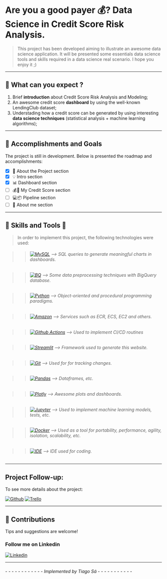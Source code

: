 # Are you a good payer 💰?  Data Science in Credit Score Risk Analysis.

> This project has been developed aiming to illustrate an awesome data science application. It will be presented some essentials data science tools and skills required in a data science real scenario. I hope you enjoy it ;)

---

## 🤔 What can you expect ?

1. Brief **introduction** about Credit Score Risk Analysis and Modeling;
2. An awesome credit score **dashboard** by using the well-known LendingClub dataset;
3. Understading how a credit score can be generated by using interesting **data science techniques** (statistical analysis + machine learning algorithms); 

---


## 🥅 Accomplishments and Goals

The project is still in development. Below is presented the roadmap and accomplishments:

- [x]  📝  About the Project section
- [x]  💡  Intro section
- [x]  📊  Dashboard section
- [ ] 💰🤖 My Credit Score section
- [ ] 💻📦 Pipeline section
- [ ]  👨  About me section

---

## 🚀 Skills and Tools 🔧
> In order to implement this project, the following technologies were used:

>> ######  [![MySQL](https://img.shields.io/badge/MySQL-005C84?style=for-the-badge&logo=mysql&logoColor=white)](https://www.mysql.com/) --> SQL queries to generate meaningful charts in dashboards.


>> ###### [![BQ](https://img.shields.io/badge/Google_Cloud-4285F4?style=for-the-badge&logo=google-cloud&logoColor=white)](https://cloud.google.com/bigquery/docs/introduction) --> Some data preprocessing techniques with BigQuery database.

>> ###### [![Python](https://img.shields.io/badge/Python-FFD13B?style=for-the-badge&logo=python&logoColor=darkgree)](https://www.python.org/) --> Object-oriented and procedural programming paradigms.

>> ###### [![Amazon](https://img.shields.io/badge/Amazon_AWS-232F3E?style=for-the-badge&logo=amazon-aws&logoColor=white)](https://www.google.com/aclk?sa=L&ai=DChcSEwjXl7_qw6j1AhWXoIYKHZCyCS4YABAAGgJ2dQ&ae=2&sig=AOD64_311O3WaR5Qb-6IORrbH6eHEh2DTA&q&adurl&ved=2ahUKEwia1q_qw6j1AhVaq5UCHROzCp8Q0Qx6BAgDEAE) --> Services such as ECR, ECS, EC2 and others.

>> ###### [![Github Actions](https://img.shields.io/badge/GitHub_Actions-2088FF?style=for-the-badge&logo=github-actions&logoColor=white)](https://docs.github.com/en/actions/learn-github-actions/understanding-github-actions) --> Used to implement CI/CD routines 


>> ###### [![Streamlit](https://img.shields.io/badge/Streamlit-FF4B4B?style=for-the-badge&logo=Streamlit&logoColor=white)](https://streamlit.io/) --> Framework used to generate this website.

>> ###### [![Git](https://img.shields.io/badge/GIT-E44C30?style=for-the-badge&logo=git&logoColor=white)](https://github.com/seu-usuario/seu-repositorio/releases) --> Used for for tracking changes.

>> ###### [![Pandas](https://img.shields.io/badge/Pandas-2C2D72?style=for-the-badge&logo=pandas&logoColor=white)](https://git-scm.com/docs/gittutorial) --> Dataframes, etc.


>> ###### [![Plotly](https://img.shields.io/badge/Plotly-239120?style=for-the-badge&logo=plotly&logoColor=white)](https://plotly.com/) --> Awesome plots and dashboards.

>> ###### [![Jupyter](https://img.shields.io/badge/Jupyter-F37626.svg?&style=for-the-badge&logo=Jupyter&logoColor=white)](https://jupyter.org/) --> Used to implement machine learning models, tests, etc.

>> ###### [![Docker](https://img.shields.io/badge/Docker-2CA5E0?style=for-the-badge&logo=docker&logoColor=white)](https://docs.docker.com/get-started/) --> Used as a tool for portability, performance, agility, isolation, scalability, etc.

>> ###### [![IDE](https://img.shields.io/badge/Visual_studio_code-0078D4?style=for-the-badge&logo=visual%20studio%20code&logoColor=white)](https://code.visualstudio.com/) --> IDE used for coding.

---

## Project Follow-up:

To see more details about the project:

[![Github](https://img.shields.io/badge/GitHub-100000?style=for-the-badge&logo=github&logoColor=white)](https://github.com/rTiagoS/data-science-and-credit-score)
[![Trello](https://img.shields.io/badge/Trello-0052CC?style=for-the-badge&logo=trello&logoColor=white)](https://trello.com/link-do-trello-do-projeto)


--- 


## 🤝 Contributions

Tips and suggestions are welcome! 

### Follow me on Linkedin

[![Linkedin](https://img.shields.io/badge/LinkedIn-0077B5?style=for-the-badge&logo=linkedin&logoColor=white)](https://www.linkedin.com/in/tiago-r-sa/)

---


###### - - - - - - - - - - - - Implemented by Tiago Sá  - - - - - - - - - - -